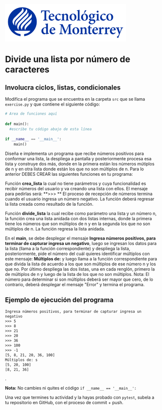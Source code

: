 ![Tec de Monterrey](../../images/logotecmty.png)
# Divide una lista por número de caracteres
## Involucra ciclos, listas, condicionales

Modifica el programa que se encuentra en la carpeta `src` que se llama `exercise.py` y que contiene el siguiente código:

```python
# Area de funciones aquí

def main():
  #escribe tu código abajo de esta línea

if __name__ == '__main__':
    main()
```

Diseña e implementa un programa que recibe números positivos para conformar una lista, la despliega a pantalla y posteriormente procesa esa lista y construye dos más, donde en la primera están los números mútiplos de n y en otra lista donde están los que no son múltiplos de n. Para lo anterior DEBES CREAR las siguientes funciones en tu programa:

Función **crea_lista** la cual no tiene parámetros y cuya funcionalidad es recibir números del usuario y va creando una lista con ellos. El mensaje para pedirlas será: **>>> ** El proceso de recepción de números termina cuando el usuario ingresa un número negativo. La función deberá regresar la lista creada como resultado de la función.

Función **divide_lista** la cual recibe como parámetro una lista y un número n, la función crea una lista anidada con dos listas internas, donde la primera tiene los números que son múltiplos de n y en la segunda los que no son múltiplos de n. La función regresa la lista anidada.

En el **main**, se debe desplegar el mensaje **Ingresa números positivos, para terminar de capturar ingresa un negativo**, luego se ingresan los datos para la lista (llama a la función correspondiente) y despliega la lista, posteriormente, pide el número del cuál quieres identificar múltiplos con este mensaje: **Múltiplos de:** y luego llama a la función correspondiente para que divida la lista de acuerdo a los que son múltiplos de ese número n y los que no. Por último despliega las dos listas, una en cada renglón, primero la de múltiplos de n y luego de la lista de los que no son múltiplos. Nota: El número para determinar si son múltiplos deberá ser mayor que cero, de lo contrario, deberá desplegar el mensaje "Error" y termina el programa.

## Ejemplo de ejecución del programa
```
Ingresa números positivos, para terminar de capturar ingresa un negativo
>>> 5
>>> 8
>>> 21
>>> 20
>>> 36
>>> 100
>>> -1
[5, 8, 21, 20, 36, 100]
Múltiplos de: s
[5, 20, 100]       
[8, 21, 36]
```
.


**Nota:** No cambies ni quites el código `if __name__ == '__main__':` 

Una vez que termines tu actividad y la hayas probado con `pytest`, subela a tu repositorio en GitHub, con el proceso de commit + push.
